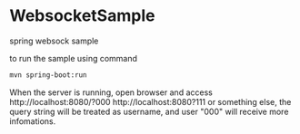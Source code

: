 # WebsocketSample
spring websock sample

to run the sample using command
```bash
mvn spring-boot:run
```
When the server is running, open browser and access http://localhost:8080/?000   http://localhost:8080?111 or something else, the  query string will be treated as username, and user "000" will receive more infomations.
